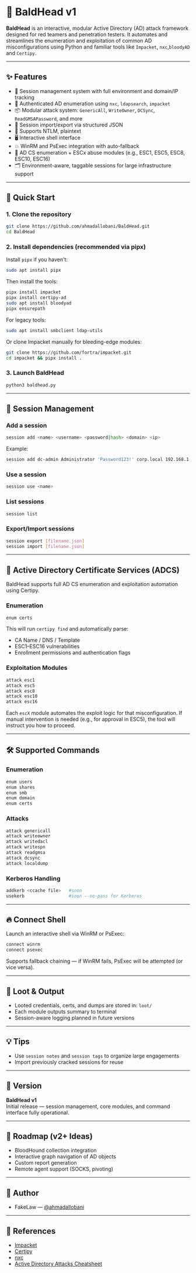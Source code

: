 # 🧠 BaldHead v1

**BaldHead** is an interactive, modular Active Directory (AD) attack framework designed for red teamers and penetration testers. It automates and streamlines the enumeration and exploitation of common AD misconfigurations using Python and familiar tools like `Impacket`, `nxc`,`bloodyAD` and `Certipy`.

---

## ✨ Features

- 🎯 Session management system with full environment and domain/IP tracking
- 🔐 Authenticated AD enumeration using `nxc`, `ldapsearch`, `impacket`
- 📦 Modular attack system: `GenericAll`, `WriteOwner`, `DCSync`, `ReadGMSAPassword`, and more
- 🧾 Session import/export via structured JSON
- 🪪 Supports NTLM, plaintext
- 🖥️ Interactive shell interface
- 💥 WinRM and PsExec integration with auto-fallback
- 🔑 AD CS enumeration + ESCx abuse modules (e.g., ESC1, ESC5, ESC8, ESC10, ESC16)
- 🗂 Environment-aware, taggable sessions for large infrastructure support

---

## 🚀 Quick Start

### 1. Clone the repository

```bash
git clone https://github.com/ahmadallobani/BaldHead.git
cd BaldHead
```

### 2. Install dependencies (recommended via pipx)

Install `pipx` if you haven't:
```bash
sudo apt install pipx
```

Then install the tools:
```bash
pipx install impacket
pipx install certipy-ad
sudo apt install bloodyad
pipx ensurepath

```

For legacy tools:
```bash
sudo apt install smbclient ldap-utils
```

Or clone Impacket manually for bleeding-edge modules:
```bash
git clone https://github.com/fortra/impacket.git
cd impacket && pipx install .
```

### 3. Launch BaldHead

```bash
python3 baldhead.py
```

---

## 🧠 Session Management

### Add a session

```bash
session add <name> <username> <password|hash> <domain> <ip>
```

Example:
```bash
session add dc-admin Administrator 'Password123!' corp.local 192.168.1.10
```

### Use a session

```bash
session use <name>
```

### List sessions

```bash
session list
```

### Export/Import sessions

```bash
session export [filename.json]
session import [filename.json]
```

---

## 🔐 Active Directory Certificate Services (ADCS)

BaldHead supports full AD CS enumeration and exploitation automation using Certipy.

### Enumeration

```bash
enum certs
```

This will run `certipy find` and automatically parse:

- CA Name / DNS / Template
- ESC1–ESC16 vulnerabilities
- Enrollment permissions and authentication flags

### Exploitation Modules

```bash
attack esc1
attack esc5
attack esc8
attack esc10
attack esc16
```

Each `escX` module automates the exploit logic for that misconfiguration. If manual intervention is needed (e.g., for approval in ESC5), the tool will instruct you how to proceed.

---

## 🛠 Supported Commands

### Enumeration

```bash
enum users
enum shares
enum smb
enum domain
enum certs
```

### Attacks

```bash
attack genericall
attack writeowner
attack writedacl
attack writespn
attack readgmsa
attack dcsync
attack localdump
```

### Kerberos Handling

```bash
addkerb <ccache file>   #soon
usekerb                 #soon --no-pass for Kerberos
```

---

## 🔥 Connect Shell

Launch an interactive shell via WinRM or PsExec:

```bash
connect winrm
connect psexec
```

Supports fallback chaining — if WinRM fails, PsExec will be attempted (or vice versa).

---

## 📁 Loot & Output

- Looted credentials, certs, and dumps are stored in: `loot/`
- Each module outputs summary to terminal
- Session-aware logging planned in future versions

---

## 💡 Tips

- Use `session notes` and `session tags` to organize large engagements
- Import previously cracked sessions for reuse

---


## 📌 Version

**BaldHead v1**  
Initial release — session management, core modules, and command interface fully operational.

---

## 🧩 Roadmap (v2+ Ideas)

- BloodHound collection integration
- Interactive graph navigation of AD objects
- Custom report generation
- Remote agent support (SOCKS, pivoting)

---

## 🧙 Author

- FakeLaw — [@ahmadallobani](https://github.com/ahmadallobani) 

---

## 🔗 References

- [Impacket](https://github.com/fortra/impacket)
- [Certipy](https://github.com/ly4k/Certipy)
- [nxc](https://github.com/AlboSecurity/nxc)
- [Active Directory Attacks Cheatsheet](https://github.com/S1ckB0y1337/Active-Directory-Exploitation-Cheat-Sheet)
